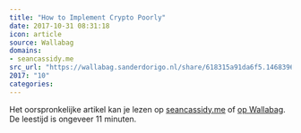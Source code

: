 ```yaml
---
title: "How to Implement Crypto Poorly"
date: 2017-10-31 08:31:18
icon: article
source: Wallabag
domains:
- seancassidy.me
src_url: "https://wallabag.sanderdorigo.nl/share/618315a91da6f5.14683968"
2017: "10"
categories:
---
```

Het oorspronkelijke artikel kan je lezen op [seancassidy.me](https://www.seancassidy.me/how-to-implement-crypto-poorly.html) of [op Wallabag](https://wallabag.sanderdorigo.nl/share/618315a91da6f5.14683968). De leestijd is ongeveer 11 minuten.